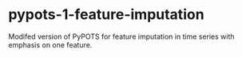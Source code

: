 # pypots-1-feature-imputation
Modifed version of PyPOTS for feature imputation in time series with emphasis on one feature.
